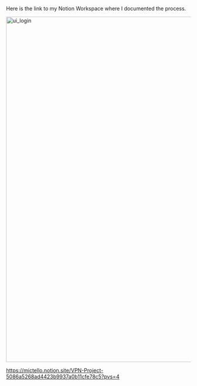 Here is the link to my Notion Workspace where I documented the process.

<img width="939" alt="ui_login" src="https://github.com/McTello/VPN/assets/89931817/e357c93d-b756-476f-a126-0bfe885eefe2">


https://mictello.notion.site/VPN-Project-5086a5268ad4423b9937a0b11cfe78c5?pvs=4
